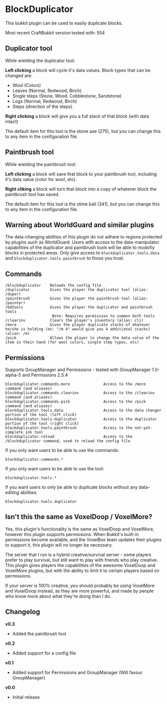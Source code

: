 BlockDuplicator
===============

This bukkit plugin can be used to easily duplicate blocks.

Most recent CraftBukkit version tested with: 554

Duplicator tool
---------------

While wielding the duplicator tool:

**Left clicking** a block will cycle it's data values. Block types that can be changed are:

 - Wool (Colors)
 - Leaves (Normal, Redwood, Birch)
 - Single steps (Stone, Wood, Cobblestone, Sandstone)
 - Logs (Normal, Redwood, Birch)
 - Steps (direction of the steps)

**Right clicking** a block will give you a full stack of that block (with data intact)

The default item for this tool is the stone axe (275), but you can change this to any item in the configuration file.


Paintbrush tool
---------------

While wielding the paintbrush tool:

**Left clicking** a block will save that block to your paintbrush tool, including it's data value (color for wool, etc).

**Right cliking** a block will turn that block into a copy of whatever block the paintbrush tool has saved.

The default item for this tool is the slime ball (341), but you can change this to any item in the configuration file.

Warning about WorldGuard and similar plugins
--------------------------------------------

The data-changing abilities of this plugin do not adhere to regions protected by plugins such as WorldGuard. Users with access to the data-manipulator capabilities of the duplicator and paintbrush tools will be able to modofiy blocks in protected areas. Only give access to `blockduplicator.tools.data` and `blockduplicator.tools.paintbrush` to those you trust.


Commands
--------
    /blockduplicator	Reloads the config file
    /duplicator   		Gives the player the duplicator tool (alias: /duper)
    /paintbrush			Gives the player the paintbrush tool (alias: /painter)
    /bdtools			Gives the player the duplicator and paintbrush tools
    					 Note: Requires permission to summon both tools
    /clearinv      		Clears the player's inventory (alias: cli)    
    /more          		Gives the player duplicate stacks of whatever he/she is holding (ex: "/m 4" would give you 4 additional stacks) (alias: /m)    
    /pick          		Allows the player to change the data value of the item in their hand (for wool colors, single step types, etc)


Permissions
-----------

Supports GroupManager and Permissions - tested with GroupManager 1.0-alpha-5 and Permissions 2.5.4

    blockduplicator.commands.more       		Access to the /more command (and aliases)
    blockduplicator.commands.clearinv   		Access to the /clearinv command (and aliases)
    blockduplicator.commands.pick       		Access to the /pick command (and aliases)
    blockduplicator.tools.data          		Access to the data changer portion of the tool (left click)
    blockduplicator.tools.duplicator    		Access to the duplicator portion of the tool (right click)
    blockduplicator.tools.paintbrush			Access to the not-yet-complete ink tool
    blockduplicator.reload						Access to the /blockduplicator command, used to reload the config file

If you only want users to be able to use the commands:

    blockduplicator.commands.*

If you only want users to be able to use the tool:

    blockduplicator.tools.*
    
If you want users to only be able to duplicate blocks without any data-editing abilities:

    blockduplicator.tools.duplicator

Isn't this the same as VoxelDoop / VoxelMore?
---------------------------------------------

Yes, this plugin's functionality is the same as VoxelDoop and VoxelMore, however this plugin supports permissions. When Bukkit's built-in permissions become available, and the VoxelBox team updates their plugins to support it, this plugin will no longer be necessary.

The server that I run is a hybrid creative/survival server - some players prefer to play survival, but still want to play with friends who play creative. This plugin gives players the capabilities of the awesome VoxelDoop and VoxelMore plugins, but with the ability to limit it to certain players based on permissions.

If your server is 100% creative, you should probably be using VoxelMore and VoxelDoop instead, as they are more powerful, and made by people who know more about what they're doing than I do.


Changelog
---------

**v0.3**

 - Added the paintbrush tool


**v0.2**

 - Added support for a config file

**v0.1**

 - Added support for Permissions and GroupManager (Will favour GroupManager) 

**v0.0**

 - Initial release
